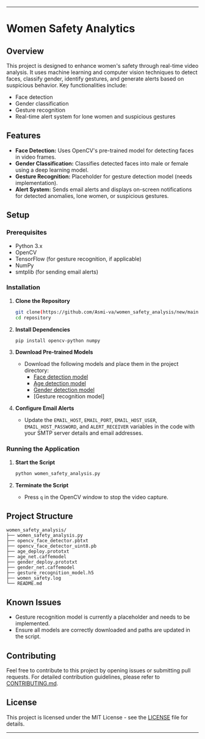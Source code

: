 
---

# Women Safety Analytics

## Overview

This project is designed to enhance women's safety through real-time video analysis. It uses machine learning and computer vision techniques to detect faces, classify gender, identify gestures, and generate alerts based on suspicious behavior. Key functionalities include:
- Face detection
- Gender classification
- Gesture recognition
- Real-time alert system for lone women and suspicious gestures

## Features
- **Face Detection:** Uses OpenCV's pre-trained model for detecting faces in video frames.
- **Gender Classification:** Classifies detected faces into male or female using a deep learning model.
- **Gesture Recognition:** Placeholder for gesture detection model (needs implementation).
- **Alert System:** Sends email alerts and displays on-screen notifications for detected anomalies, lone women, or suspicious gestures.

## Setup

### Prerequisites
- Python 3.x
- OpenCV
- TensorFlow (for gesture recognition, if applicable)
- NumPy
- smtplib (for sending email alerts)

### Installation

1. **Clone the Repository**
   ```bash
   git clone(https://github.com/Asmi-va/women_safety_analysis/new/main?readme=1)
   cd repository
   ```

2. **Install Dependencies**
   ```bash
   pip install opencv-python numpy
   ```

3. **Download Pre-trained Models**
   - Download the following models and place them in the project directory:
     - [Face detection model](https://github.com/opencv/opencv/tree/master/samples/dnn)
     - [Age detection model](https://github.com/opencv/opencv/tree/master/samples/dnn)
     - [Gender detection model](https://github.com/opencv/opencv/tree/master/samples/dnn)
     - [Gesture recognition model]

4. **Configure Email Alerts**
   - Update the `EMAIL_HOST`, `EMAIL_PORT`, `EMAIL_HOST_USER`, `EMAIL_HOST_PASSWORD`, and `ALERT_RECEIVER` variables in the code with your SMTP server details and email addresses.

### Running the Application

1. **Start the Script**
   ```bash
   python women_safety_analysis.py
   ```

2. **Terminate the Script**
   - Press `q` in the OpenCV window to stop the video capture.

## Project Structure

```
women_safety_analysis/
├── women_safety_analysis.py
├── opencv_face_detector.pbtxt
├── opencv_face_detector_uint8.pb
├── age_deploy.prototxt
├── age_net.caffemodel
├── gender_deploy.prototxt
├── gender_net.caffemodel
├── gesture_recognition_model.h5
├── women_safety.log
└── README.md
```

## Known Issues
- Gesture recognition model is currently a placeholder and needs to be implemented.
- Ensure all models are correctly downloaded and paths are updated in the script.

## Contributing

Feel free to contribute to this project by opening issues or submitting pull requests. For detailed contribution guidelines, please refer to [CONTRIBUTING.md](CONTRIBUTING.md).

## License

This project is licensed under the MIT License - see the [LICENSE](LICENSE) file for details.

---

